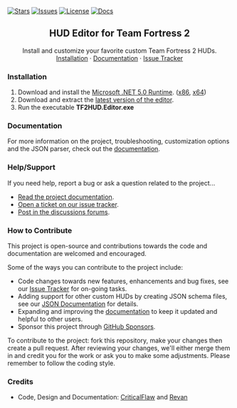 <!-- BADGES -->
[![Stars][stars-shield]][stars-link]
[![Issues][issues-shield]][issues-link]
[![License][license-shield]][license-link]
[![Docs][docs-shield]][docs-link]

<!-- TITLE -->
<p align="center">
  <h2 align="center">HUD Editor for Team Fortress 2</h2>
  <p align="center">
    Install and customize your favorite custom Team Fortress 2 HUDs.
    <br />
    <a href="https://github.com/CriticalFlaw/TF2HUD.Editor#Installation">Installation</a>
    ·
    <a href="https://www.criticalflaw.ca/TF2HUD.Editor/">Documentation</a>
    ·
    <a href="https://github.com/CriticalFlaw/TF2HUD.Editor/issues">Issue Tracker</a>
  </p>
</p>

<!-- CONTENT -->

### Installation

1. Download and install the [Microsoft .NET 5.0 Runtime][runtime-link]. ([x86][runtime86-link], [x64][runtime64-link])
2. Download and extract the [latest version of the editor][releases-link].
3. Run the executable **TF2HUD.Editor.exe**

### Documentation

For more information on the project, troubleshooting, customization options and the JSON parser, check out the [documentation][docs-link].

### Help/Support

If you need help, report a bug or ask a question related to the project...
- [Read the project documentation][docs-link].
- [Open a ticket on our issue tracker][issues-link].
- [Post in the discussions forums][discuss-link].
 
### How to Contribute

This project is open-source and contributions towards the code and documentation are welcomed and encouraged.

Some of the ways you can contribute to the project include:
- Code changes towards new features, enhancements and bug fixes, see our [Issue Tracker][issues-link] for on-going tasks.
- Adding support for other custom HUDs by creating JSON schema files, see our [JSON Documentation][json-link] for details.
- Expanding and improving the [documentation][docs-link] to keep it updated and helpful to other users.
- Sponsor this project through [GitHub Sponsors][sponsors-link].

To contribute to the project: fork this repository, make your changes then create a pull request. After reviewing your changes, we'll either merge them in and credit you for the work or ask you to make some adjustments. Please remember to follow the coding style.

### Credits
- Code, Design and Documentation: [CriticalFlaw](https://github.com/CriticalFlaw) and [Revan](https://github.com/cooolbros)

<!-- MARKDOWN LINKS -->
[stars-shield]: https://img.shields.io/github/stars/CriticalFlaw/TF2HUD.Editor
[stars-link]: https://github.com/CriticalFlaw/TF2HUD.Editor/stargazers
[issues-shield]: https://img.shields.io/github/issues/CriticalFlaw/TF2HUD.Editor
[issues-link]: https://github.com/CriticalFlaw/TF2HUD.Editor/issues
[license-shield]: https://img.shields.io/github/license/CriticalFlaw/TF2HUD.Editor
[license-link]: https://github.com/CriticalFlaw/TF2HUD.Editor/blob/master/.github/LICENSE
[docs-shield]: https://github.com/CriticalFlaw/TF2HUD.Editor/actions/workflows/docs.yml/badge.svg
[docs-link]: https://www.criticalflaw.ca/TF2HUD.Editor/
[json-link]: https://www.criticalflaw.ca/TF2HUD.Editor/json/
[docs-link]: https://www.criticalflaw.ca/TF2HUD.Editor/
[issues-link]: https://github.com/CriticalFlaw/TF2HUD.Editor/issues
[discuss-link]: https://github.com/CriticalFlaw/TF2HUD.Editor/discussions
[releases-link]: https://github.com/CriticalFlaw/TF2HUD.Editor/releases
[sponsors-link]: https://github.com/sponsors/CriticalFlaw
[runtime-link]: https://dotnet.microsoft.com/download/dotnet/5.0/runtime
[runtime86-link]: https://download.visualstudio.microsoft.com/download/pr/c089205d-4f58-4f8d-ad84-c92eaf2f3411/5cd3f9b3bd089c09df14dbbfb64124a4/windowsdesktop-runtime-5.0.5-win-x86.exe
[runtime64-link]: https://download.visualstudio.microsoft.com/download/pr/c1ef0b3f-9663-4fc5-85eb-4a9cadacdb87/52b890f91e6bd4350d29d2482038df1c/windowsdesktop-runtime-5.0.5-win-x64.exe